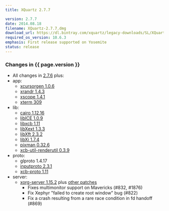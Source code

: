 ```yaml
---
title: XQuartz 2.7.7

version: 2.7.7
date: 2014.08.18
filename: XQuartz-2.7.7.dmg
download_url: https://dl.bintray.com/xquartz/legacy-downloads/SL/XQuartz-2.7.7.dmg
required_os_version: 10.6.3
emphasis: First release supported on Yosemite
status: release
---
```


### Changes in {{ page.version }} ###
  * All changes in [2.7.6](XQuartz-2.7.6.html) plus:
  * app:
    * [xcursorgen 1.0.6](http://lists.x.org/archives/xorg-announce/2014-May/002438.html)
    * [xrandr 1.4.3](http://lists.x.org/archives/xorg-announce/2014-August/002467.html)
    * [xscope 1.4.1](http://lists.x.org/archives/xorg-announce/2014-June/002443.html)
    * [xterm 309](http://lists.x.org/archives/xorg/2014-July/056747.html)
  * lib:
    * [cairo 1.12.16](http://cairographics.org/news/cairo-1.12.16)
    * [libICE 1.0.9](http://lists.x.org/archives/xorg-announce/2014-June/002442.html)
    * [libxcb 1.11](http://lists.x.org/archives/xorg-announce/2014-August/002469.html)
    * [libXext 1.3.3](http://lists.x.org/archives/xorg-announce/2014-July/002464.html)
    * [libXft 2.3.2](http://lists.x.org/archives/xorg-announce/2014-June/002441.html)
    * [libXi 1.7.4](http://lists.x.org/archives/xorg-announce/2014-July/002458.html)
    * [pixman 0.32.6](http://lists.x.org/archives/xorg-announce/2014-July/002452.html)
    * [xcb-util-renderutil 0.3.9](http://lists.x.org/archives/xorg-announce/2014-June/002446.html)
  * proto:
    * glproto 1.4.17
    * [inputproto 2.3.1](http://lists.x.org/archives/xorg-announce/2014-May/002437.html)
    * [xcb-proto 1.11](http://lists.x.org/archives/xorg-announce/2014-August/002468.html)
  * server:
    * [xorg-server 1.15.2](http://lists.x.org/archives/xorg-announce/2014-June/002450.html) plus [other patches](https://github.com/XQuartz/xorg-server/commits/XQuartz-2.7.7)
      * Fixes multimonitor support on Mavericks (#832, #1876)
      * Fix Xephyr "failed to create root window" bug (#822)
      * Fix a crash resulting from a rare race condition in fd handoff (#869)

